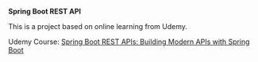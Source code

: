 **Spring Boot REST API**

This is a project based on online learning from Udemy.

Udemy Course: [Spring Boot REST APIs: Building Modern APIs with Spring Boot](https://www.udemy.com/course/spring-boot-rest-apis/)
